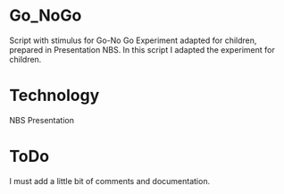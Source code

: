 # Go_NoGo
Script with stimulus for Go-No Go Experiment adapted for children, prepared in Presentation NBS.
In this script I adapted the experiment for children.

# Technology
NBS Presentation 

# ToDo
I must add a little bit of comments and documentation.
